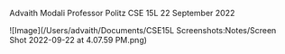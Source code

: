 Advaith Modali
Professor Politz
CSE 15L 
22 September 2022

![Image](/Users/advaith/Documents/CSE15L Screenshots:Notes/Screen Shot 2022-09-22 at 4.07.59 PM.png)
